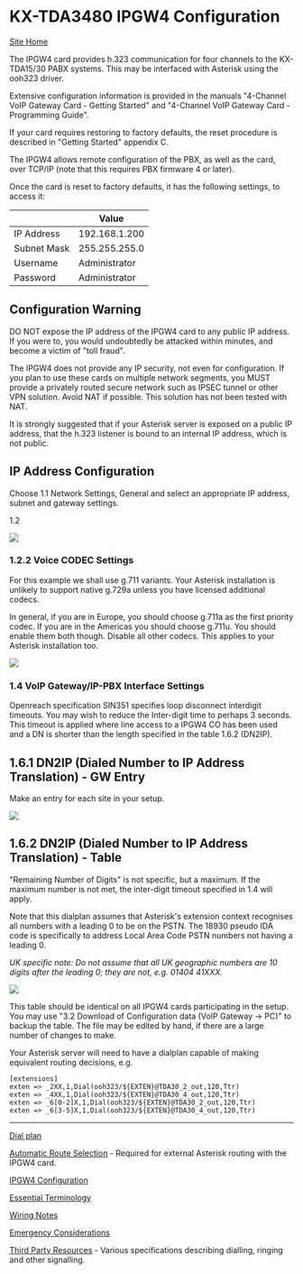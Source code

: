 # KX-TDA3480 IPGW4 Configuration

[Site Home](../README.md)

The IPGW4 card provides h.323 communication for four channels to the KX-TDA15/30 PABX systems.  This may be interfaced with Asterisk using the ooh323 driver.

Extensive configuration information is provided in the manuals "4-Channel VoIP Gateway Card - Getting Started" and "4-Channel VoIP Gateway Card - Programming Guide".

If your card requires restoring to factory defaults, the reset procedure is described in "Getting Started" appendix C.

The IPGW4 allows remote configuration of the PBX, as well as the card, over TCP/IP (note that this requires PBX firmware 4 or later).

Once the card is reset to factory defaults, it has the following settings, to access it:

|  | Value |
|----|----|
| IP Address | 192.168.1.200 |
| Subnet Mask | 255.255.255.0 |
| Username | Administrator |
| Password | Administrator |

## Configuration Warning
DO NOT expose the IP address of the IPGW4 card to any public IP address.  If you were to, you would undoubtedly be attacked within minutes, and become a victim of "toll fraud".

The IPGW4 does not provide any IP security, not even for configuration.  If you plan to use these cards on multiple network segments, you MUST provide a privately routed secure network such as IPSEC tunnel or other VPN solution.  Avoid NAT if possible.  This solution has not been tested with NAT.

It is strongly suggested that if your Asterisk server is exposed on a public IP address, that the h.323 listener is bound to an internal IP address, which is not public.

## IP Address Configuration 

Choose 1.1 Network Settings, General and select an appropriate IP address, subnet and gateway settings.

1.2 

![](images/3480_h323.png)

### 1.2.2 Voice CODEC Settings

For this example we shall use g.711 variants.  Your Asterisk installation is unlikely to support native g.729a unless you have licensed additional codecs.

In general, if you are in Europe, you should choose g.711a as the first priority codec.  If you are in the Americas you should choose g.711u.  You should enable them both though.  Disable all other codecs.  This applies to your Asterisk installation too.

  

![](images/3480_VoiceComms.png)

### 1.4 VoIP Gateway/IP-PBX Interface Settings

Openreach specification SIN351 specifies loop disconnect interdigit timeouts.  You may wish  to reduce the Inter-digit time to perhaps 3 seconds.  This timeout is applied where line access to a IPGW4 CO has been used and a DN is shorter than the length specified in the table 1.6.2 (DN2IP).

## 1.6.1 DN2IP (Dialed Number to IP Address Translation) - GW Entry

Make an entry for each site in your setup.

![](images/3480_Gateway.png)

## 1.6.2 DN2IP (Dialed Number to IP Address Translation) - Table

"Remaining Number of Digits" is not specific, but a maximum.  If the maximum number is not met, the inter-digit timeout specified in 1.4 will apply.

Note that this dialplan assumes that Asterisk's extension context recognises all numbers with a leading 0 to be on the PSTN.  The 18930 pseudo IDA code is specifically to address Local Area Code PSTN numbers not having a leading 0.

*UK specific note: Do not assume that all UK geographic numbers are 10 digits after the leading 0; they are not, e.g. 01404 41XXX.*

![](images/3480_DN2IP.png)

This table should be identical on all IPGW4 cards participating in the setup.  You may use "3.2 Download of Configuration data (VoIP Gateway -> PC)" to backup the table.  The file may be edited by hand, if there are a large number of changes to make.

Your Asterisk server will need to have a dialplan capable of making equivalent routing decisions, e.g.

```
[extensions]
exten => _2XX,1,Dial(ooh323/${EXTEN}@TDA30_2_out,120,Ttr)
exten => _4XX,1,Dial(ooh323/${EXTEN}@TDA30_4_out,120,Ttr)
exten => _6[0-2]X,1,Dial(ooh323/${EXTEN}@TDA30_2_out,120,Ttr)
exten => _6[3-5]X,1,Dial(ooh323/${EXTEN}@TDA30_4_out,120,Ttr)
```


---

[Dial plan](./Dialplan.md)

[Automatic Route Selection](./ARS.md) - Required for external Asterisk routing with the IPGW4 card.

[IPGW4 Configuration](./IPGW4.md) 

[Essential Terminology](./Terminology.md) 

[Wiring Notes](./WiringNotes.md) 

[Emergency Considerations](./OtherConsiderations.md) 

[Third Party Resources](../Third%20Party%20Resources/README.md) - Various specifications describing dialling, ringing and other signalling.



